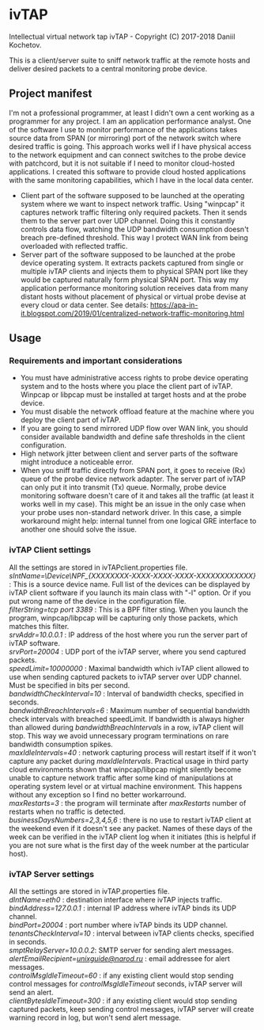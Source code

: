# ivTAP
Intellectual virtual network tap
ivTAP - Copyright (C) 2017-2018  Daniil Kochetov.

This is a client/server suite to sniff network traffic at the remote hosts and deliver desired packets to a central monitoring probe device. 

## Project manifest
I'm not a professional programmer, at least I didn't own a cent working as a programmer for any project. I am an application performance analyst. One of the software I use to monitor performance of the applications takes source data from SPAN (or mirroring) port of the network switch where desired traffic is going. This approach works well if I have physical access to the network equipment and can connect switches to the probe device with patchcord, but it is not suitable if I need to monitor cloud-hosted applications. I created this software to provide cloud hosted applications with the same monitoring capabilities, which I have in the local data center.
- Client part of the software supposed to be launched at the operating system where we want to inspect network traffic. Using "winpcap" it captures network traffic filtering only required packets. Then it sends them to the server part over UDP channel. Doing this it constantly controls data flow, watching the UDP bandwidth consumption doesn't breach pre-defined threshold. This way I protect WAN link from being overloaded with reflected traffic.
- Server part of the software supposed to be launched at the probe device operating system. It extracts packets captured from single or multiple ivTAP clients and injects them to physical SPAN port like they would be captured naturally form physical SPAN port.
This way my application performance monitoring solution receives data from many distant hosts without placement of physical or virtual probe devise at every cloud or data center.
See details: https://apa-in-it.blogspot.com/2019/01/centralized-network-traffic-monitoring.html

## Usage

### Requirements and important considerations
- You must have administrative access rights to probe device operating system and to the hosts where you place the client part of ivTAP. Winpcap or libpcap must be installed at target hosts and at the probe device.
- You must disable the network offload feature at the machine where you deploy the client part of ivTAP. 
- If you are going to send mirrored UDP flow over WAN link, you should consider available bandwidth and define safe thresholds in the client configuration.
- High network jitter between client and server parts of the software might introduce a noticeable error.
- When you sniff traffic directly from SPAN port, it goes to receive (Rx) queue of the probe device network adapter. The server part of ivTAP can only put it into transmit (Tx) queue. Normally, probe device monitoring software doesn't care of it and takes all the traffic (at least it works well in my case). This might be an issue in the only case when your probe uses non-standard network driver. In this case, a simple workaround might help: internal tunnel from one logical GRE interface to another one should solve the issue.

### ivTAP Client settings
All the settings are stored in ivTAPclient.properties file.  
*sIntName=\\Device\\NPF_{XXXXXXXX-XXXX-XXXX-XXXX-XXXXXXXXXXXX}* : This is a source device name. Full list of the devices can be displayed by ivTAP client software if you launch its main class with "-l" option. Or if you put wrong name of the device in the configuration file.  
*filterString=tcp port 3389* : This is a BPF filter sting. When you launch the program, winpcap/libpcap will be capturing only those packets, which matches this filter.  
*srvAddr=10.0.0.1* : IP address of the host where you run the server part of ivTAP software.  
*srvPort=20004* : UDP port of the ivTAP server, where you send captured packets.  
*speedLimit=10000000* : Maximal bandwidth which ivTAP client allowed to use when sending captured packets to ivTAP server over UDP channel. Must be specified in bits per second.  
*bandwidthCheckInterval=10* : Interval of bandwidth checks, specified in seconds.  
*bandwidthBreachIntervals=6* : Maximum number of sequential bandwidth check intervals with breached speedLimit. If bandwidth is always higher than allowed during *bandwidthBreachIntervals* in a row, ivTAP client will stop. This way we avoid unnecessary program terminations on rare bandwidth consumption spikes.  
*maxIdleIntervals=40* : network capturing process will restart itself if it won't capture any packet during *maxIdleIntervals*. Practical usage in third party cloud environments shown that winpcap/libpcap might silently become unable to capture network traffic after some kind of manipulations at operating system level or at virtual machine environment. This happens without any exception so I find no better workarround.  
*maxRestarts=3* : the program will terminate after *maxRestarts* number of restarts when no traffic is detected.  
*businessDaysNumbers=2,3,4,5,6* : there is no use to restart ivTAP client at the weekend even if it doesn't see any packet. Names of these days of the week can be verified in the ivTAP client log when it initiates (this is helpful if you are not sure what is the first day of the week number at the particular host).  

### ivTAP Server settings
All the settings are stored in ivTAP.properties file.  
*dIntName=eth0* : destination interface where ivTAP injects traffic.  
*bindAddress=127.0.0.1* : internal IP address where ivTAP binds its UDP channel.  
*bindPort=20004* : port number where ivTAP binds its UDP channel.  
*tenantsCheckInterval=10* : interval between ivTAP clients checks, specified in seconds.  
*smptRelayServer=10.0.0.2*: SMTP server for sending alert messages.  
*alertEmailRecipient=unixguide@narod.ru* : email addressee for alert messages.  
*controlMsgIdleTimeout=60* : if any existing client would stop sending control messages for *controlMsgIdleTimeout* seconds, ivTAP server will send an alert.  
*clientBytesIdleTimeout=300* : if any existing client would stop sending captured packets, keep sending control messages, ivTAP server will create warning record in log, but won't send alert message.



